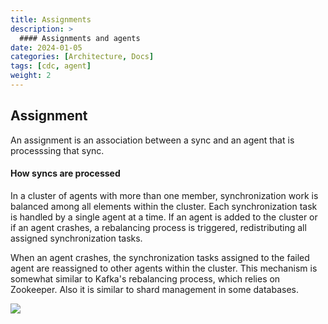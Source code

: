 ```yaml
---
title: Assignments
description: >
  #### Assignments and agents
date: 2024-01-05
categories: [Architecture, Docs]
tags: [cdc, agent]
weight: 2
---
```


## Assignment
An assignment is an association between a sync and an agent that is processsing that sync.

#### How syncs are processed
In a cluster of agents with more than one member, synchronization work is balanced among all elements within the cluster. Each synchronization task is handled by a single agent at a time. If an agent is added to the cluster or if an agent crashes, a rebalancing process is triggered, redistributing all assigned synchronization tasks.

When an agent crashes, the synchronization tasks assigned to the failed agent are reassigned to other agents within the cluster. This mechanism is somewhat similar to Kafka's rebalancing process, which relies on Zookeeper. Also it is similar to shard management in some databases.

![](/images/shards.png)